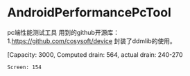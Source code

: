 # AndroidPerformancePcTool
pc端性能测试工具
用到的github开源库：
1.https://github.com/cosysoft/device   封装了ddmlib的使用。


[Capacity: 3000, Computed drain: 564, actual drain: 240-270

    Screen: 154